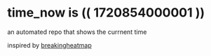 # time_now is (( 1720854000001 ))

an automated repo that shows the currnent time

inspired by [breakingheatmap](https://github.com/breakingheatmap/breakingheatmap)